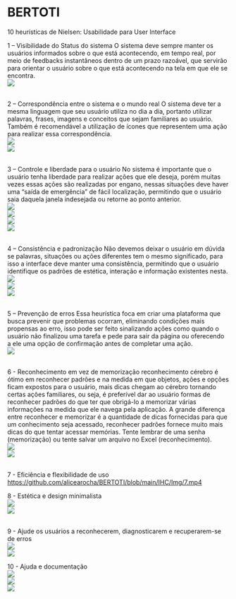 # BERTOTI
10 heurísticas de Nielsen: Usabilidade para User Interface

1 – Visibilidade do Status do sistema
O sistema deve sempre manter os usuários informados sobre o que está acontecendo, em tempo real, por meio de feedbacks instantâneos dentro de um prazo razoável, que servirão para orientar o usuário sobre o que está acontecendo na tela em que ele se encontra.
<br>
<img src = https://raw.githubusercontent.com/alicearocha/BERTOTI/main/IHC/Img/heuristica1.png>
<br>
<br>

2 – Correspondência entre o sistema e o mundo real
O sistema deve ter a mesma linguagem que seu usuário utiliza no dia a dia, portanto utilizar palavras, frases, imagens e conceitos que sejam familiares ao usuário. Também é recomendável a utilização de ícones que representem uma ação para realizar essa correspondência.
<br>
<img src = https://raw.githubusercontent.com/alicearocha/BERTOTI/main/IHC/Img/heuri2.png>
<br>
<img src = https://raw.githubusercontent.com/alicearocha/BERTOTI/main/IHC/Img/heris2.png>
<br>
<br>

3 – Controle e liberdade para o usuário
No sistema é importante que o usuário tenha liberdade para realizar ações que ele deseja, porém muitas vezes essas ações são realizadas por engano, nessas situações deve haver uma “saída de emergência” de fácil localização, permitindo que o usuário saia daquela janela indesejada ou retorne ao ponto anterior.
<br>
<img src = https://raw.githubusercontent.com/alicearocha/BERTOTI/main/IHC/Img/3.png>
<br>
<img src = https://raw.githubusercontent.com/alicearocha/BERTOTI/main/IHC/Img/33.png>
<br>
<img src = https://raw.githubusercontent.com/alicearocha/BERTOTI/main/IHC/Img/333.png>
<br>
<img src = https://raw.githubusercontent.com/alicearocha/BERTOTI/main/IHC/Img/3333.png>
<br>
<br>

4 – Consistência e padronização
Não devemos deixar o usuário em dúvida se palavras, situações ou ações diferentes tem o mesmo significado, para isso a interface deve manter uma consistência, permitindo que o usuário identifique os padrões de estética, interação e informação existentes nesta.
<br>
<img src = https://raw.githubusercontent.com/alicearocha/BERTOTI/main/IHC/Img/4.png>
<br>
<img src = https://raw.githubusercontent.com/alicearocha/BERTOTI/main/IHC/Img/44.png>
<br>
<img src = https://raw.githubusercontent.com/alicearocha/BERTOTI/main/IHC/Img/444.png>
<br>
<br>

5 – Prevenção de erros
Essa heurística foca em criar uma plataforma que busca prevenir que problemas ocorram, eliminando condições mais propensas ao erro, isso pode ser feito sinalizando ações como quando o usuário não finalizou uma tarefa e pede para sair da página ou oferecendo a ele uma opção de confirmação antes de completar uma ação.
<br>
<img src = https://raw.githubusercontent.com/alicearocha/BERTOTI/main/IHC/Img/heuri5.png>
<br>
<br>

6 - Reconhecimento em vez de memorização
reconhecimento cérebro é ótimo em reconhecer padrões e na medida em que objetos, ações e opções ficam expostos para o usuário, mais dicas chegam ao cérebro tornando certas ações familiares, ou seja, é preferível dar ao usuário formas de reconhecer padrões do que ter que obrigá-lo a memorizar várias informações na medida que ele navega pela aplicação. A grande diferença entre reconhecer e memorizar é a quantidade de dicas fornecidas para que um conhecimento seja acessado, reconhecer padrões fornece muito mais dicas do que tentar acessar memórias. Tente lembrar de uma senha (memorização) ou tente salvar um arquivo no Excel (reconhecimento).
<br>
<img src = https://raw.githubusercontent.com/alicearocha/BERTOTI/main/IHC/Img/6.png>
<br>
<img src = https://raw.githubusercontent.com/alicearocha/BERTOTI/main/IHC/Img/66.png>
<br>
<br>

7 - Eficiência e flexibilidade de uso
<br>
<https://github.com/alicearocha/BERTOTI/blob/main/IHC/Img/7.mp4>
<br>

8 - Estética e design minimalista
<br>
<img src = https://raw.githubusercontent.com/alicearocha/BERTOTI/main/IHC/Img/8.png>
<br>
<img src = https://raw.githubusercontent.com/alicearocha/BERTOTI/main/IHC/Img/88.png>
<br>
<br>

9 - Ajude os usuários a reconhecerem, diagnosticarem e recuperarem-se de erros
<br>
<img src = https://raw.githubusercontent.com/alicearocha/BERTOTI/main/IHC/Img/9.png>
<br>
<img src = https://raw.githubusercontent.com/alicearocha/BERTOTI/main/IHC/Img/99.png>
<br>

10 - Ajuda e documentação
<br>
<img src = https://raw.githubusercontent.com/alicearocha/BERTOTI/main/IHC/Img/10.png>
<br>
<img src = https://raw.githubusercontent.com/alicearocha/BERTOTI/main/IHC/Img/1010.png>
<br>
<img src = https://raw.githubusercontent.com/alicearocha/BERTOTI/main/IHC/Img/101010.png>
<br>
<br>

